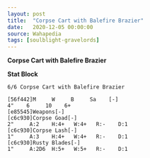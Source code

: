 ```yaml
---
layout: post
title:  "Corpse Cart with Balefire Brazier"
date:   2020-12-05 00:00:00
source: Wahapedia
tags: [soulblight-gravelords]
---
```


**Corpse Cart with Balefire Brazier**

**Stat Block**
```
6/6 Corpse Cart with Balefire Brazier
```

```
[56f442]M     W     B     Sa    [-]
4"    6     10    6+    
[e85545]Weapons[-]
[c6c930]Corpse Goad[-]
2"     A:2    H:4+   W:4+   R:-    D:1   
[c6c930]Corpse Lash[-]
1"     A:3    H:4+   W:4+   R:-    D:1   
[c6c930]Rusty Blades[-]
1"     A:2D6  H:5+   W:5+   R:-    D:1   
```
    